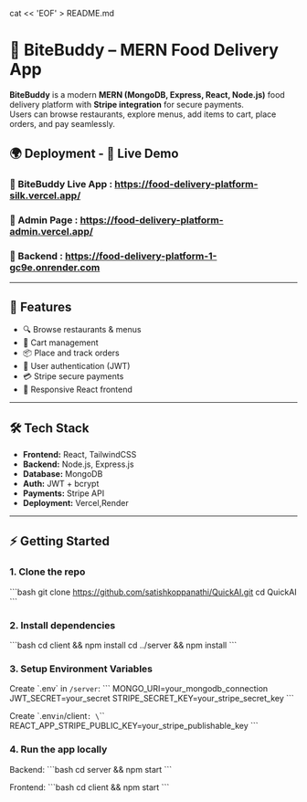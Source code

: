 cat << 'EOF' > README.md
# 🍔 BiteBuddy – MERN Food Delivery App 

**BiteBuddy** is a modern **MERN (MongoDB, Express, React, Node.js)** food delivery platform with **Stripe integration** for secure payments.  
Users can browse restaurants, explore menus, add items to cart, place orders, and pay seamlessly.
## 🌍 Deployment - 🔗 Live Demo
### 🔹 BiteBuddy Live App : https://food-delivery-platform-silk.vercel.app/
### 🔹 Admin Page : https://food-delivery-platform-admin.vercel.app/
### 🔹 Backend : https://food-delivery-platform-1-gc9e.onrender.com
---

## 🚀 Features
- 🔍 Browse restaurants & menus  
- 🛒 Cart management  
- 📦 Place and track orders  
- 👤 User authentication (JWT)  
- 💳 Stripe secure payments  
- 🎨 Responsive React frontend  

---

## 🛠️ Tech Stack
- **Frontend:** React, TailwindCSS  
- **Backend:** Node.js, Express.js  
- **Database:** MongoDB  
- **Auth:** JWT + bcrypt  
- **Payments:** Stripe API
- **Deployment:** Vercel,Render 

---

## ⚡ Getting Started

### 1. Clone the repo
\`\`\`bash
git clone https://github.com/satishkoppanathi/QuickAI.git
cd QuickAI
\`\`\`

### 2. Install dependencies
\`\`\`bash
cd client && npm install
cd ../server && npm install
\`\`\`

### 3. Setup Environment Variables
Create \`.env\` in `/server`:
\`\`\`
MONGO_URI=your_mongodb_connection
JWT_SECRET=your_secret
STRIPE_SECRET_KEY=your_stripe_secret_key
\`\`\`

Create \`.env` in `/client`:
\`\`\`
REACT_APP_STRIPE_PUBLIC_KEY=your_stripe_publishable_key
\`\`\`

### 4. Run the app locally
Backend:
\`\`\`bash
cd server && npm start
\`\`\`

Frontend:
\`\`\`bash
cd client && npm start
\`\`\`

